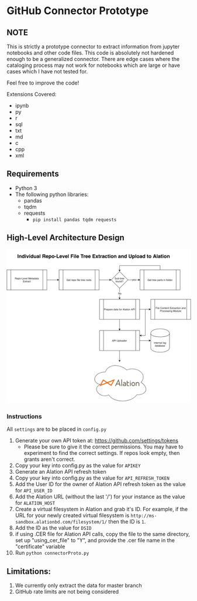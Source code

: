 # GitHub Connector Prototype

## NOTE

This is strictly a prototype connector to extract information from jupyter notebooks and other code files. This code is absolutely not hardened enough to be a generalized connector. There are edge cases where the cataloging process may not work for notebooks which are large or have cases which I have not tested for.

Feel free to improve the code!

Extensions Covered:
- ipynb
- py
- r
- sql
- txt
- md
- c
- cpp
- xml

## Requirements
- Python 3
- The following python libraries:
    - pandas
    - tqdm
    - requests
        - `pip install pandas tqdm requests`

## High-Level Architecture Design

<div style="text-align:center"><img src ="arch.png" /></div>

### Instructions
All `settings` are to be placed in `config.py`
1. Generate your own API token at: https://github.com/settings/tokens
    - Please be sure to give it the correct permissions. You may have to experiment to find the correct settings. If repos look empty, then grants aren't correct.
2. Copy your key into config.py as the value for `APIKEY`
3. Generate an Alation API refresh token
4. Copy your key into config.py as the value for `API_REFRESH_TOKEN`
5. Add the User ID for the owner of Alation API refresh token as the value for `API_USER_ID`
6. Add the Alation URL (without the last '/') for your instance as the value for `ALATION_HOST`
7. Create a virtual filesystem in Alation and grab it's ID. For example, if the URL for your newly created virtual filesystem is `http://ms-sandbox.alationbd.com/filesystem/1/` then the ID is `1`.
8. Add the ID as the value for `DSID`
9. if using .CER file for Alation API calls, copy the file to the same directory, set up "using_cer_file" to "Y", and provide the .cer file name in the "certificate" variable
10. Run ```python connectorProto.py```

## Limitations:

1. We currently only extract the data for master branch
2. GitHub rate limits are not being considered
